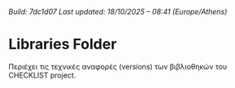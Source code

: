 *Build: 7dc1d07*
*Last updated: 18/10/2025 – 08:41 (Europe/Athens)*
# Libraries Folder  
Περιέχει τις τεχνικές αναφορές (versions) των βιβλιοθηκών του CHECKLIST project.

